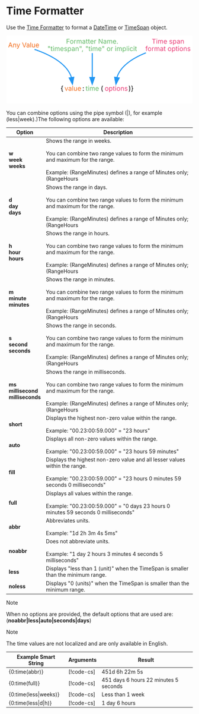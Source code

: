 # Time Formatter

Use the [Time Formatter](xref:UnityEngine.Localization.SmartFormat.Extensions.TimeFormatter) to format a [DateTime](https://docs.microsoft.com/en-us/dotnet/api/system.datetime) or [TimeSpan](https://docs.microsoft.com/en-us/dotnet/api/system.timespan) object.

![Diagram showing the breakdown of the Smart String and how each part is evaluated.](../images/SmartString-TimeSyntax.dot.svg)

You can combine options using the pipe symbol (|), for example (less|week).)The following options are available:

| **Option** | **Description** |
| ---------- | --------------- |
| **w<br>week<br>weeks** | Shows the range in weeks.<br><br>You can combine two range values to form the minimum and maximum for the range.<br><br>Example: (RangeMinutes) defines a range of Minutes only; (RangeHours | RangeSeconds) defines a range of Hours to Seconds. |
| **d<br>day<br>days** | Shows the range in days.<br><br>You can combine two range values to form the minimum and maximum for the range.<br><br>Example: (RangeMinutes) defines a range of Minutes only; (RangeHours | RangeSeconds) defines a range of Hours to Seconds. |
| **h<br>hour<br>hours** | Shows the range in hours.<br><br>You can combine two range values to form the minimum and maximum for the range.<br><br>Example: (RangeMinutes) defines a range of Minutes only; (RangeHours | RangeSeconds) defines a range of Hours to Seconds. |
| **m<br>minute<br>minutes** | Shows the range in minutes.<br><br>You can combine two range values to form the minimum and maximum for the range.<br><br>Example: (RangeMinutes) defines a range of Minutes only; (RangeHours | RangeSeconds) defines a range of Hours to Seconds. |
| **s<br>second<br>seconds** | Shows the range in seconds.<br><br>You can combine two range values to form the minimum and maximum for the range.<br><br>Example: (RangeMinutes) defines a range of Minutes only; (RangeHours | RangeSeconds) defines a range of Hours to Seconds. |
| **ms<br>millisecond<br>milliseconds** | Shows the range in milliseconds.<br><br>You can combine two range values to form the minimum and maximum for the range.<br><br>Example: (RangeMinutes) defines a range of Minutes only; (RangeHours | RangeSeconds) defines a range of Hours to Seconds. |
| **short** | Displays the highest non-zero value within the range.<br><br>Example: "00.23:00:59.000" = "23 hours" |
| **auto** | Displays all non-zero values within the range.<br><br>Example: "00.23:00:59.000" = "23 hours 59 minutes" |
| **fill** | Displays the highest non-zero value and all lesser values within the range.<br><br>Example: "00.23:00:59.000" = "23 hours 0 minutes 59 seconds 0 milliseconds" |
| **full** | Displays all values within the range.<br><br>Example: "00.23:00:59.000" = "0 days 23 hours 0 minutes 59 seconds 0 milliseconds" |
| **abbr** | Abbreviates units.<br><br>Example: "1d 2h 3m 4s 5ms" |
| **noabbr** | Does not abbreviate units.<br><br>Example: "1 day 2 hours 3 minutes 4 seconds 5 milliseconds" |
| **less** | Displays "less than 1 (unit)" when the TimeSpan is smaller than the minimum range. |
| **noless** | Displays "0 (units)" when the TimeSpan is smaller than the minimum range. |

> [!NOTE]
> When no options are provided, the default options that are used are: (**noabbr|less|auto|seconds|days**)

> [!NOTE]
> The time values are not localized and are only available in English.

| **Example Smart String** | **Arguments**                                                                        | **Result**                            |
|--------------------------|--------------------------------------------------------------------------------------|---------------------------------------|
| {0:time(abbr)}           | [!code-cs[](../../DocCodeSamples.Tests/SmartStringSamples.cs#args-time-formatter-1)] | 451d 6h 22m 5s                        |
| {0:time(full)}           | [!code-cs[](../../DocCodeSamples.Tests/SmartStringSamples.cs#args-time-formatter-1)] | 451 days 6 hours 22 minutes 5 seconds |
| {0:time(less\|weeks)}    | [!code-cs[](../../DocCodeSamples.Tests/SmartStringSamples.cs#args-time-formatter-2)] | Less than 1 week                      |
| {0:time(less\|d\|h)}     | [!code-cs[](../../DocCodeSamples.Tests/SmartStringSamples.cs#args-time-formatter-2)] | 1 day 6 hours                         |
